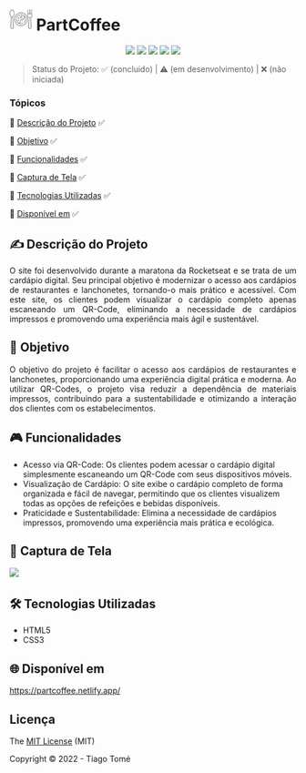 # <img src="./src/imagens/1922386.png" width="40px"/> PartCoffee


<p align="center">
  <img src="https://img.shields.io/badge/HTML5-E34F26?style=for-the-badge&logo=html5&logoColor=white"/>
  <img src="https://img.shields.io/badge/CSS3-1572B6?style=for-the-badge&logo=css3&logoColor=white"/>
  <img src="https://img.shields.io/badge/Netlify-00C7B7?style=for-the-badge&logo=netlify&logoColor=white"/>
  <img src="http://img.shields.io/static/v1?label=STATUS&message=%20CONCLUIDO&color=green&style=for-the-badge"/>
  <img src="http://img.shields.io/static/v1?label=License&message=MIT&color=green&style=for-the-badge"/>
</p>

> Status do Projeto: :white_check_mark: (concluido) | :warning: (em desenvolvimento) | :x: (não iniciada)

### Tópicos
:small_blue_diamond: [Descrição do Projeto](#writing_hand-descrição-do-projeto) :white_check_mark:

:small_blue_diamond: [Objetivo](#dart-objetivo) :white_check_mark:

:small_blue_diamond: [Funcionalidades](#video_game-funcionalidades) :white_check_mark:

:small_blue_diamond: [Captura de Tela](#camera_flash-captura-de-tela) :white_check_mark:

:small_blue_diamond: [Tecnologias Utilizadas](#hammer_and_wrench-tecnologias-utilizadas) :white_check_mark:

:small_blue_diamond: [Disponível em](#globe_with_meridians-disponível-em) :white_check_mark:


## :writing_hand: Descrição do Projeto 
<p align="justify"> O site foi desenvolvido durante a maratona da Rocketseat e se trata de um cardápio digital. Seu principal objetivo é modernizar o acesso aos cardápios de restaurantes e lanchonetes, tornando-o mais prático e acessível. Com este site, os clientes podem visualizar o cardápio completo apenas escaneando um QR-Code, eliminando a necessidade de cardápios impressos e promovendo uma experiência mais ágil e sustentável. </p>

## :dart: Objetivo 
<p align="justify"> O objetivo do projeto é facilitar o acesso aos cardápios de restaurantes e lanchonetes, proporcionando uma experiência digital prática e moderna. Ao utilizar QR-Codes, o projeto visa reduzir a dependência de materiais impressos, contribuindo para a sustentabilidade e otimizando a interação dos clientes com os estabelecimentos. </p>

## :video_game: Funcionalidades 
- Acesso via QR-Code: Os clientes podem acessar o cardápio digital simplesmente escaneando um QR-Code com seus dispositivos móveis.
- Visualização de Cardápio: O site exibe o cardápio completo de forma organizada e fácil de navegar, permitindo que os clientes visualizem todas as opções de refeições e bebidas disponíveis.
- Praticidade e Sustentabilidade: Elimina a necessidade de cardápios impressos, promovendo uma experiência mais prática e ecológica.

## :camera_flash: Captura de Tela 
<div> <img src="https://github.com/tiagoothome/PartCoffee/assets/102389691/2c75a381-0d0f-45ae-b139-def48579ecda.png" width="300px" /> </div>

## :hammer_and_wrench: Tecnologias Utilizadas 
- HTML5
- CSS3

## :globe_with_meridians: Disponível em 
https://partcoffee.netlify.app/

## Licença
The [MIT License]() (MIT)

Copyright :copyright: 2022 - Tiago Tomé
